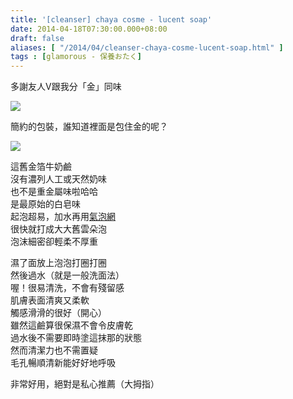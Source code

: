 ```yaml
---
title: '[cleanser] chaya cosme - lucent soap'
date: 2014-04-18T07:30:00.000+08:00
draft: false
aliases: [ "/2014/04/cleanser-chaya-cosme-lucent-soap.html" ]
tags : [glamorous - 保養おたく]
---
```


多謝友人V跟我分「金」同味  

[![](https://3.bp.blogspot.com/-I7FwrDecbp8/XDGFui7NIdI/AAAAAAAAEdA/wjjyLd4tAng81RWn_hRF6hvwvIAjWrUJgCLcBGAs/s640/32.jpg)](https://3.bp.blogspot.com/-I7FwrDecbp8/XDGFui7NIdI/AAAAAAAAEdA/wjjyLd4tAng81RWn_hRF6hvwvIAjWrUJgCLcBGAs/s1600/32.jpg)

簡約的包裝，誰知道裡面是包住金的呢？  

[![](https://4.bp.blogspot.com/-jLBpjEhTT-8/XDGF0fcKUbI/AAAAAAAAEdE/0Jwg_brH_oQOaSmK6_wtNsEK2rjkLHUjwCLcBGAs/s640/33.jpg)](https://4.bp.blogspot.com/-jLBpjEhTT-8/XDGF0fcKUbI/AAAAAAAAEdE/0Jwg_brH_oQOaSmK6_wtNsEK2rjkLHUjwCLcBGAs/s1600/33.jpg)

這舊金箔牛奶鹼  
沒有濃列人工或天然奶味  
也不是重金屬味啦哈哈  
是最原始的白皂味  
起泡超易，加水再用[氣泡網](http://www.hidie.net/2014/03/tools.html)  
很快就打成大大舊雲朵泡  
泡沫細密卻輕柔不厚重  
  
濕了面放上泡泡打圈打圈  
然後過水（就是一般洗面法）  
喔！很易清洗，不會有殘留感  
肌膚表面清爽又柔軟  
觸感滑滑的很好（開心）  
雖然這鹼算很保濕不會令皮膚乾  
過水後不需要即時塗這抹那的狀態  
然而清潔力也不需置疑  
毛孔暢順清新能好好地呼吸  
  
非常好用，絕對是私心推薦（大拇指）
